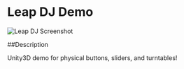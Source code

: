 Leap DJ Demo
=========

![Leap DJ Screenshot](http://i.imgur.com/HyrEP64.png)

##Description

Unity3D demo for physical buttons, sliders, and turntables!





